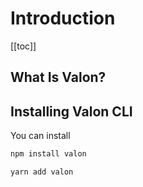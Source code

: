 # Introduction

[[toc]]

## What Is Valon?

## Installing Valon CLI

You can install

```sh
npm install valon

yarn add valon
```
